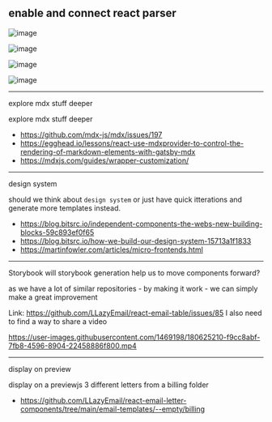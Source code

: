 ## enable and connect react parser


![image](https://user-images.githubusercontent.com/1469198/179402426-6952843f-ae94-4f1a-87c0-f8563c448eab.png)

![image](https://user-images.githubusercontent.com/1469198/179402447-4e8b811c-240e-4a9b-841c-9f9f7528b544.png)

![image](https://user-images.githubusercontent.com/1469198/179402458-484e87f1-81c5-4c0c-b37e-6a128ebb3afc.png)

![image](https://user-images.githubusercontent.com/1469198/179402473-be20c034-ca80-46f0-8c0a-fe75730eeb05.png)

---


explore mdx stuff deeper


explore mdx stuff deeper


- https://github.com/mdx-js/mdx/issues/197
- https://egghead.io/lessons/react-use-mdxprovider-to-control-the-rendering-of-markdown-elements-with-gatsby-mdx
- https://mdxjs.com/guides/wrapper-customization/


----


design system

should we think about `design system` or just have quick itterations and generate more templates instead.
- https://blog.bitsrc.io/independent-components-the-webs-new-building-blocks-59c893ef0f65
- https://blog.bitsrc.io/how-we-build-our-design-system-15713a1f1833
- https://martinfowler.com/articles/micro-frontends.html


---

Storybook
will storybook generation help us to move components forward?

as we have a lot of similar repositories - by making it work - we can simply make a great improvement

Link: https://github.com/LLazyEmail/react-email-table/issues/85 I also need to find a way to share a video

https://user-images.githubusercontent.com/1469198/180625210-f9cc8abf-7fb8-4596-8904-22458886f800.mp4

----


display on preview

display on a previewjs 3 different letters from a billing folder
- https://github.com/LLazyEmail/react-email-letter-components/tree/main/email-templates/--empty/billing

